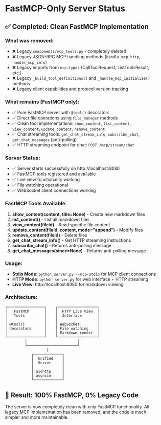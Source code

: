 # FastMCP-Only Server Status

## ✅ Completed: Clean FastMCP Implementation

### What was removed:
- ❌ Legacy `components/mcp_tools.py` - completely deleted
- ❌ Legacy JSON-RPC MCP handling methods (`handle_mcp_http`, `handle_mcp_info`)
- ❌ Legacy imports from `mcp.types` (CallToolRequest, ListToolsResult, etc.)
- ❌ Legacy `_build_tool_definitions()` and `_handle_mcp_initialize()` methods
- ❌ Legacy client capabilities and protocol version tracking

### What remains (FastMCP only):
- ✅ Pure FastMCP server with `@tool()` decorators
- ✅ Direct file operations using `file_manager` methods
- ✅ Clean tool implementations: `show_content`, `list_content`, `view_content`, `update_content`, `remove_content`
- ✅ Chat streaming tools: `get_chat_stream_info`, `subscribe_chat`, `get_chat_messages` (anti-polling)
- ✅ HTTP streaming endpoint for chat: `POST /mcp/stream/chat`

### Server Status:
- ✅ Server starts successfully on http://localhost:8080
- ✅ FastMCP tools registered and available
- ✅ Live view functionality working
- ✅ File watching operational
- ✅ WebSocket client connections working

### FastMCP Tools Available:
1. **show_content(content, title=None)** - Create new markdown files
2. **list_content()** - List all markdown files  
3. **view_content(fileId)** - Read specific file content
4. **update_content(fileId, content, mode="append")** - Modify files
5. **remove_content(fileId)** - Delete files
6. **get_chat_stream_info()** - Get HTTP streaming instructions
7. **subscribe_chat()** - Returns anti-polling message
8. **get_chat_messages(since=None)** - Returns anti-polling message

### Usage:
- **Stdio Mode**: `python server.py --mcp-stdio` for MCP client connections
- **HTTP Mode**: `python server.py` for web interface + HTTP streaming
- **Live View**: http://localhost:8080 for markdown viewing

### Architecture:
```
┌─────────────────┐    ┌──────────────────┐
│   FastMCP       │    │  HTTP Live View  │
│   Tools         │    │  Interface       │
│                 │    │                  │
│ @tool()         │    │ WebSocket        │
│ decorators      │    │ File watching    │
│                 │    │ Markdown render  │
└─────────────────┘    └──────────────────┘
         │                       │
         └───────────────────────┘
                   │
            ┌─────────────┐
            │  Unified    │
            │  Server     │
            │             │
            │ aiohttp     │
            │ asyncio     │
            └─────────────┘
```

## 🎯 Result: 100% FastMCP, 0% Legacy Code

The server is now completely clean with only FastMCP functionality. All legacy MCP implementation has been removed, and the code is much simpler and more maintainable.